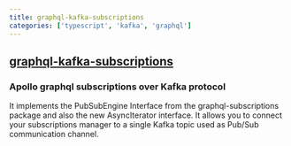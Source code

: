 ```yaml
---
title: graphql-kafka-subscriptions
categories: ['typescript', 'kafka', 'graphql']
---
```

## [graphql-kafka-subscriptions](https://github.com/ancashoria/graphql-kafka-subscriptions)

### Apollo graphql subscriptions over Kafka protocol


It implements the PubSubEngine Interface from the graphql-subscriptions package and also the new AsyncIterator interface. It allows you to connect your subscriptions manager to a single Kafka topic used as Pub/Sub communication channel.
